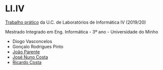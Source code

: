 # LI.IV
[Trabalho prático] da U.C. de Laboratórios de Informática IV (2019/20)

Mestrado Integrado em Eng. Informática - 3º ano - Universidade do Minho

* Diogo Vasconcelos
* Gonçalo Rodrigues Pinto
* [João Parente]
* [José Nuno Costa]
* [Ricardo Costa]

[Trabalho prático]:https://github.com/Joao-Parente/LI4
[João Parente]:https://github.com/Joao-Parente
[José Nuno Costa]:https://github.com/jnuno420
[Ricardo Costa]:https://github.com/Sentinela24
